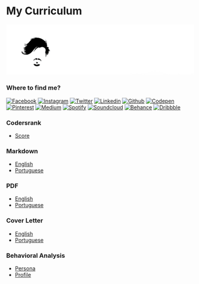 # My Curriculum #

[![Banner](assets/banner.png)](https://www.deppbrazil.com)

### Where to find me? ###
[![Facebook](https://icongr.am/jam/facebook.svg)](https://web.facebook.com/eusoumircarvalho)
[![Instagram](https://icongr.am/jam/instagram.svg)](https://www.instagram.com/deppbrazil/)
[![Twitter](https://icongr.am/jam/twitter.svg)](https://twitter.com/deppbrazil)
[![Linkedin](https://icongr.am/jam/linkedin.svg)](https://www.linkedin.com/in/deppbrazil/detail/recent-activity/)
[![Github](https://icongr.am/jam/github.svg)](https://github.com/deppbrazil)
[![Codepen](https://icongr.am/jam/codepen.svg)](https://codepen.io/deppbrazil/)
[![Pinterest](https://icongr.am/fontawesome/pinterest.svg)](https://br.pinterest.com/deppbrazil/)
[![Medium](https://icongr.am/jam/medium.svg)](https://medium.com/@deppbrazil)
[![Spotify](https://icongr.am/jam/spotify.svg)](spotify:user:223a56evgrwf73mdbejoead7y)
[![Soundcloud](https://icongr.am/entypo/soundcloud.svg)](https://soundcloud.com/deppbrazil/sets)
[![Behance](https://icongr.am/jam/behance.svg)](https://www.behance.net/deppbrazil)
[![Dribbble](https://icongr.am/entypo/dribbble.svg)](https://dribbble.com/deppbrazil)

### Codersrank ### 
* [Score](https://profile.codersrank.io/user/deppbrazil)

### Markdown ###
* [English](https://github.com/deppbrazil/cv/blob/master/en.md)
* [Portuguese](https://github.com/deppbrazil/cv/blob/master/pt-br.md)

### PDF ###
* [English](https://github.com/deppbrazil/cv/blob/master/dist/cv/mir-cv-en.pdf)
* [Portuguese](https://github.com/deppbrazil/cv/blob/master/dist/cv/mir-cv-pt-br.pdf)

### Cover Letter ###
* [English](https://github.com/deppbrazil/cv/blob/master/dist/cover-letter/cover-letter-mir-pt-br.pdf)
* [Portuguese](https://github.com/deppbrazil/cv/blob/master/dist/cover-letter/cover-letter-mir-en.pdf)

### Behavioral Analysis ###
* [Persona](https://github.com/deppbrazil/cv/blob/master/dist/behavioral-analysis/persona-pt-br.pdf)
* [Profile](https://github.com/deppbrazil/cv/blob/master/dist/behavioral-analysis/profile-pt-br.pdf)